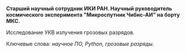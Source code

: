 **Старший научный сотрудник ИКИ РАН. Научный руководитель космического эксперимента "Микроспутник Чибис-АИ" на борту МКС.**

Исследование УКВ излучения грозовых разрядов.

Ключевые слова: *научное ПО, Python, грозовые разряды.*